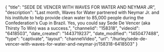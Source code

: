 {
    "title": "SEDE DE VENCER WITH WAVES FOR WATER AND NEYMAR JR",
    "description": "Last month, Waves for Water partnered with Neymar Jr. and his institute to help provide clean water to 85,000 people during the Confederation's Cup in Brazil. Yes, you could say Sede De Vencer (aka Thirsty To Win) was a success.",
    "channelid": "158318",
    "videoid": "6418503",
    "date_created": "1443719237",
    "date_modified": "1450477488",
    "type": "captivate",
    "layout": "channelVideo",
    "url": "\/hurley\/sede-de-vencer-with-waves-for-water-and-neymar-jr\/158318-6418503"
}